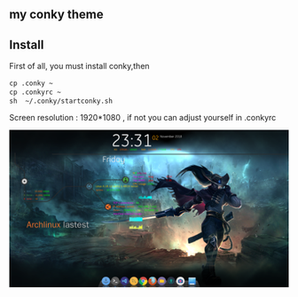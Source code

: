 ## my conky theme

## Install

First of all, you must install conky,then

    cp .conky ~
    cp .conkyrc ~
    sh  ~/.conky/startconky.sh 

Screen resolution : 1920*1080 , if not you can adjust yourself in .conkyrc

![Image preview](Screenshot_2018-11-02_23-31-33.png)

